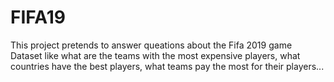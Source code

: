 # FIFA19
This project pretends to answer queations about the Fifa 2019 game Dataset like what are the teams with the most expensive players, what countries have the best players, what teams pay the most for their players... 
